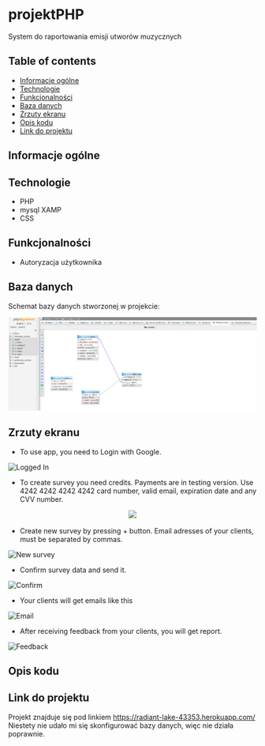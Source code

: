 # projektPHP
System do raportowania emisji utworów muzycznych

## Table of contents
* [Informacje ogólne](#informacje-ogólne)
* [Technologie](#technologie)
* [Funkcjonalności](#funkcjonalności)
* [Baza danych](#baza-danych)
* [Zrzuty ekranu](#zrzuty-ekranu)
* [Opis kodu](#opis-kodu)
* [Link do projektu](#link-do-projektu)

## Informacje ogólne


## Technologie
* PHP
* mysql XAMP
* CSS

## Funkcjonalności
* Autoryzacja użytkownika

## Baza danych
Schemat bazy danych stworzonej w projekcie:

<p align="center">
  <img src="./img/baza.png" />
</p>

## Zrzuty ekranu
* To use app, you need to Login with Google.  
  
![Logged In](./img/loggedIn.png)

* To create survey you need credits. Payments are in testing version. Use 4242 4242 4242 4242 card number, valid email, expiration date and any CVV number.    
<p align="center">
  <img src="./img/card.png" />
</p>

* Create new survey by pressing + button. Email adresses of your clients, must be separated by commas.  
  
![New survey](./img/createSurvey.png)

* Confirm survey data and send it.  
  
![Confirm](./img/confirmSurvey.png)

* Your clients will get emails like this  
  
![Email](./img/email.png)

* After receiving feedback from your clients, you will get report.  
  
![Feedback](./img/feedback.png)

## Opis kodu

## Link do projektu
Projekt znajduje się pod linkiem https://radiant-lake-43353.herokuapp.com/
Niestety nie udało mi się skonfigurować bazy danych, więc nie działa poprawnie.
